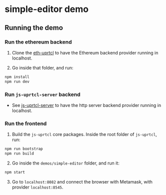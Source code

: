 # simple-editor demo

## Running the demo

### Run the ethereum backend

1. Clone the [eth-uprtcl](https://github.com/uprtcl/eth-uprtcl) to have the Ethereum backend provider running in localhost.

2. Go inside that folder, and run:

```bash
npm install
npm run dev
```

### Run `js-uprtcl-server` backend

- See [js-uprtcl-server](https://github.com/uprtcl/js-uprtcl-server) to have the http server backend provider running in localhost.

### Run the frontend

1. Build the `js-uprtcl` core packages. Inside the root folder of `js-uprtcl`, run:

```bash
npm run bootstrap
npm run build
```

2. Go inside the `demos/simple-editor` folder, and run it:

```bash
npm start
```

3. Go to `localhost:8082` and connect the browser with Metamask, with provider `localhost:8545`.
